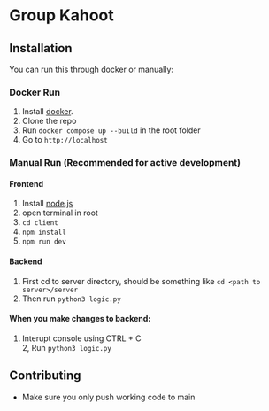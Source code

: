 # Group Kahoot

## Installation
You can run this through docker or manually:

### Docker Run
1. Install [docker](https://www.docker.com/).
2. Clone the repo
3. Run `docker compose up --build` in the root folder
4. Go to `http://localhost`

### Manual Run (Recommended for active development)
#### Frontend
1. Install [node.js](https://nodejs.org/)
3. open terminal in root
4. `cd client`
5. `npm install`
6. `npm run dev`

#### Backend  
1. First cd to server directory, should be something like `cd <path to server>/server`  
2. Then run `python3 logic.py`  

#### When you make changes to backend:
1. Interupt console using CTRL + C    
2, Run `python3 logic.py`   

## Contributing
- Make sure you only push working code to main  
